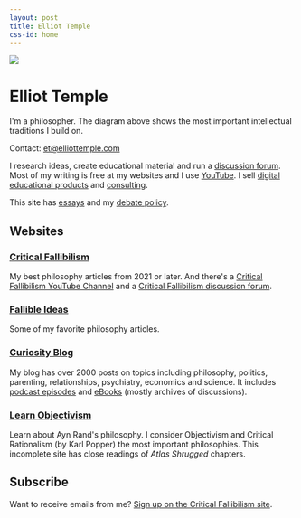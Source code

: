 ```yaml
---
layout: post
title: Elliot Temple
css-id: home
---
```


![](https://elliottemple.com/public/imgs/philosophy-tree.png)

# Elliot Temple

I'm a philosopher. The diagram above shows the most important intellectual traditions I build on.

Contact: [et@elliottemple.com][1]

I research ideas, create educational material and run a [discussion forum][2]. Most of my writing is free at my websites and I use [YouTube][5]. I sell [digital educational products][3] and [consulting][4].

This site has [essays](https://www.elliottemple.com/essays) and my [debate policy](https://www.elliottemple.com/debate-policy).

## Websites

### <a href="https://criticalfallibilism.com">Critical Fallibilism</a>

My best philosophy articles from 2021 or later. And there's a [Critical Fallibilism YouTube Channel](https://www.youtube.com/channel/UCboFQkqYkUW9Rdnvjbwyepg) and a [Critical Fallibilism discussion forum](https://discuss.criticalfallibilism.com).

### <a href="https://fallibleideas.com">Fallible Ideas</a>

Some of my favorite philosophy articles.

### <a href="https://curi.us">Curiosity Blog</a>

My blog has over 2000 posts on topics including philosophy, politics, parenting, relationships, psychiatry, economics and science. It includes [podcast episodes][6] and [eBooks][8] (mostly archives of discussions).

### <a href="https://www.learnobjectivism.com">Learn Objectivism</a>

Learn about Ayn Rand's philosophy. I consider Objectivism and Critical Rationalism (by Karl Popper) the most important philosophies. This incomplete site has close readings of *Atlas Shrugged* chapters.

## Subscribe

Want to receive emails from me? [Sign up on the Critical Fallibilism site](https://criticalfallibilism.com/#/portal/signup).


[1]:	mailto:et@elliottemple.com
[2]:	https://discuss.criticalfallibilism.com
[3]:	/store
[4]:	/consulting
[5]:	https://www.youtube.com/user/curi42/playlists
[6]:	https://curi.us/podcast/
[8]:	https://curi.us/ebooks
[9]:	https://fallibleideas.com/books
